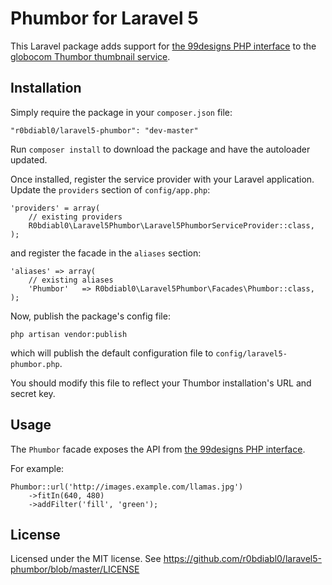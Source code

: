 Phumbor for Laravel 5
=====================

This Laravel package adds support for [the 99designs PHP interface](https://github.com/99designs/phumbor) to the [globocom Thumbor thumbnail service](https://github.com/globocom/thumbor).

Installation
------------

Simply require the package in your `composer.json` file:

    "r0bdiabl0/laravel5-phumbor": "dev-master"

Run `composer install` to download the package and have the autoloader updated.

Once installed, register the service provider with your Laravel application. Update the `providers` section of `config/app.php`:

	'providers' = array(
		// existing providers
		R0bdiabl0\Laravel5Phumbor\Laravel5PhumborServiceProvider::class,
	);

and register the facade in the `aliases` section:

	'aliases' => array(
		// existing aliases
		'Phumbor'   => R0bdiabl0\Laravel5Phumbor\Facades\Phumbor::class,
	);

Now, publish the package's config file:

    php artisan vendor:publish

which will publish the default configuration file to `config/laravel5-phumbor.php`.

You should modify this file to reflect your Thumbor installation's URL and secret key.

Usage
-----

The `Phumbor` facade exposes the API from [the 99designs PHP interface](https://github.com/99designs/phumbor).

For example:

    Phumbor::url('http://images.example.com/llamas.jpg')
	    ->fitIn(640, 480)
		->addFilter('fill', 'green');

License
-------

Licensed under the MIT license. See <https://github.com/r0bdiabl0/laravel5-phumbor/blob/master/LICENSE>
